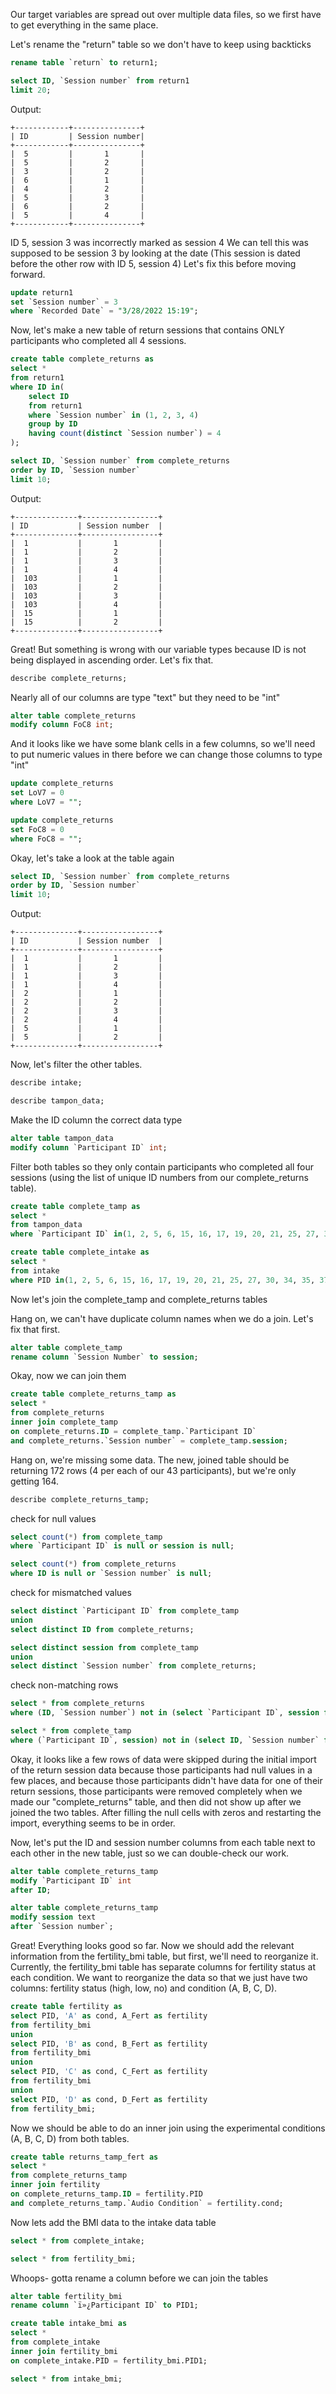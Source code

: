 Our target variables are spread out over multiple data files, so we first have to get everything in the same place.

Let's rename the "return" table so we don't have to keep using backticks

```sql
rename table `return` to return1;

select ID, `Session number` from return1
limit 20;
```
Output:
```
+------------+---------------+
| ID         | Session number|
+------------+---------------+
|  5	     |       1       |
|  5	     |       2       | 
|  3	     |       2       |
|  6	     |       1       |
|  4	     |       2       |
|  5         |       3       |
|  6	     |       2       |
|  5	     |       4       |
+------------+---------------+
```

ID 5, session 3 was incorrectly marked as session 4
We can tell this was supposed to be session 3 by looking at the date
(This session is dated before the other row with ID 5, session 4)
Let's fix this before moving forward.

```sql
update return1
set `Session number` = 3
where `Recorded Date` = "3/28/2022 15:19";
```

Now, let's make a new table of return sessions that contains ONLY 
participants who completed all 4 sessions. 

```sql
create table complete_returns as
select *
from return1
where ID in(
	select ID
    from return1
	where `Session number` in (1, 2, 3, 4)
	group by ID
	having count(distinct `Session number`) = 4
);

select ID, `Session number` from complete_returns
order by ID, `Session number`
limit 10;
```
Output:

```
+--------------+-----------------+
| ID           | Session number  |
+--------------+-----------------+
|  1	       |       1         |
|  1	       |       2         | 
|  1	       |       3         |
|  1	       |       4         |
|  103	       |       1         |
|  103         |       2         |
|  103         |       3         |
|  103         |       4         |
|  15          |       1         |
|  15          |       2         |
+--------------+-----------------+
```
Great! But something is wrong with our variable types
because ID is not being displayed in ascending order.
Let's fix that.

```sql
describe complete_returns;
```

Nearly all of our columns are type "text" but
they need to be "int"

```sql
alter table complete_returns
modify column FoC8 int;
```

And it looks like we have some blank cells in a few columns,
so we'll need to put numeric values in there before we 
can change those columns to type "int"

```sql
update complete_returns
set LoV7 = 0
where LoV7 = "";

update complete_returns
set FoC8 = 0
where FoC8 = "";
```

Okay, let's take a look at the table again

```sql
select ID, `Session number` from complete_returns
order by ID, `Session number`
limit 10;
```

Output:

```
+--------------+-----------------+
| ID           | Session number  |
+--------------+-----------------+
|  1	       |       1         |
|  1	       |       2         | 
|  1	       |       3         |
|  1	       |       4         |
|  2	       |       1         |
|  2           |       2         |
|  2           |       3         |
|  2           |       4         |
|  5           |       1         |
|  5           |       2         |
+--------------+-----------------+
```

Now, let's filter the other tables.

```sql
describe intake;

describe tampon_data;
```

Make the ID column the correct data type

```sql
alter table tampon_data
modify column `Participant ID` int;
```

Filter both tables so they only contain participants who 
completed all four sessions (using the list of unique 
ID numbers from our complete_returns table).

```sql
create table complete_tamp as
select *
from tampon_data
where `Participant ID` in(1, 2, 5, 6, 15, 16, 17, 19, 20, 21, 25, 27, 30, 34, 35, 37, 39, 44, 47, 50, 51, 57, 58, 63, 64, 65, 70, 71, 72, 74, 76, 77, 82, 84, 85, 87, 88, 91, 92, 95, 96, 97, 98, 103);

create table complete_intake as
select *
from intake
where PID in(1, 2, 5, 6, 15, 16, 17, 19, 20, 21, 25, 27, 30, 34, 35, 37, 39, 44, 47, 50, 51, 57, 58, 63, 64, 65, 70, 71, 72, 74, 76, 77, 82, 84, 85, 87, 88, 91, 92, 95, 96, 97, 98, 103);
```

Now let's join the complete_tamp and complete_returns tables

Hang on, we can't have duplicate column names when we do a join.
Let's fix that first.

```sql
alter table complete_tamp
rename column `Session Number` to session;
```

Okay, now we can join them

```sql
create table complete_returns_tamp as
select *
from complete_returns
inner join complete_tamp
on complete_returns.ID = complete_tamp.`Participant ID`
and complete_returns.`Session number` = complete_tamp.session;
```
Hang on, we're missing some data. The new, joined table 
should be returning 172 rows (4 per each of our 43 participants),
but we're only getting 164.

```sql
describe complete_returns_tamp;
```

check for null values

```sql
select count(*) from complete_tamp
where `Participant ID` is null or session is null;

select count(*) from complete_returns
where ID is null or `Session number` is null;
```

check for mismatched values

```sql
select distinct `Participant ID` from complete_tamp
union
select distinct ID from complete_returns;

select distinct session from complete_tamp
union 
select distinct `Session number` from complete_returns;
```

check non-matching rows

```sql
select * from complete_returns
where (ID, `Session number`) not in (select `Participant ID`, session from complete_tamp);

select * from complete_tamp
where (`Participant ID`, session) not in (select ID, `Session number` from complete_returns);
```

Okay, it looks like a few rows of data were skipped during the initial import 
of the return session data because those participants had null values in a few places,
and because those participants didn't have data for one of their return sessions,
those participants were removed completely when we made our "complete_returns" table,
and then did not show up after we joined the two tables. After filling the null cells
with zeros and restarting the import, everything seems to be in order.

Now, let's put the ID and session number columns from each table next to each other
in the new table, just so we can double-check our work.

```sql
alter table complete_returns_tamp
modify `Participant ID` int
after ID;

alter table complete_returns_tamp
modify session text
after `Session number`;
```
Great! Everything looks good so far.
Now we should add the relevant information from the
fertility_bmi table, but first, we'll need to reorganize it.
Currently, the fertility_bmi table has separate columns for 
fertility status at each condition. We want to reorganize the data
so that we just have two columns: fertility status (high, low, no)
and condition (A, B, C, D).

```sql
create table fertility as
select PID, 'A' as cond, A_Fert as fertility
from fertility_bmi
union
select PID, 'B' as cond, B_Fert as fertility
from fertility_bmi
union
select PID, 'C' as cond, C_Fert as fertility
from fertility_bmi
union
select PID, 'D' as cond, D_Fert as fertility
from fertility_bmi;
```

Now we should be able to do an inner join using the 
experimental conditions (A, B, C, D) from both tables.

```sql
create table returns_tamp_fert as
select *
from complete_returns_tamp
inner join fertility
on complete_returns_tamp.ID = fertility.PID
and complete_returns_tamp.`Audio Condition` = fertility.cond;
```

Now lets add the BMI data to the intake data table

```sql
select * from complete_intake;

select * from fertility_bmi;
```

Whoops- gotta rename a column before we can join the tables


```sql
alter table fertility_bmi
rename column `ï»¿Participant ID` to PID1;

create table intake_bmi as
select *
from complete_intake
inner join fertility_bmi
on complete_intake.PID = fertility_bmi.PID1;

select * from intake_bmi;
```













